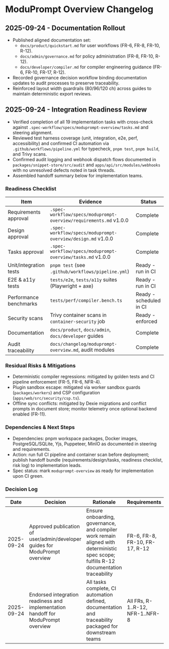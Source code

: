 # ModuPrompt Overview Changelog

## 2025-09-24 - Documentation Rollout
- Published aligned documentation set:
  - `docs/product/quickstart.md` for user workflows (FR-6, FR-8, FR-10, R-12).
  - `docs/admin/governance.md` for policy administration (FR-8, FR-10, R-12).
  - `docs/developer/compiler.md` for compiler engineering guidance (FR-6,
    FR-10, FR-17, R-12).
- Recorded governance decision workflow binding documentation updates to audit
  processes to preserve traceability.
- Reinforced layout width guardrails (80/96/120 ch) across guides to maintain
  deterministic export reviews.

## 2025-09-24 - Integration Readiness Review
- Verified completion of all 19 implementation tasks with cross-check against
  `.spec-workflow/specs/moduprompt-overview/tasks.md` and steering alignment.
- Reviewed test harness coverage (unit, integration, e2e, perf, accessibility)
  and confirmed CI automation via `.github/workflows/pipeline.yml` for
  typecheck, `pnpm test`, `pnpm build`, and Trivy scans.
- Confirmed audit logging and webhook dispatch flows documented in
  `packages/snippet-store/src/audit` and `apps/api/src/modules/webhooks` with no
  unresolved defects noted in task threads.
- Assembled handoff summary below for implementation teams.

### Readiness Checklist
| Item | Evidence | Status |
| --- | --- | --- |
| Requirements approval | `.spec-workflow/specs/moduprompt-overview/requirements.md` v1.0.0 | Complete |
| Design approval | `.spec-workflow/specs/moduprompt-overview/design.md` v1.0.0 | Complete |
| Tasks approval | `.spec-workflow/specs/moduprompt-overview/tasks.md` v1.0.0 | Complete |
| Unit/integration tests | `pnpm test` (see `.github/workflows/pipeline.yml`) | Ready - run in CI |
| E2E & a11y tests | `tests/e2e`, `tests/a11y` suites (Playwright + axe) | Ready - run in CI |
| Performance benchmarks | `tests/perf/compiler.bench.ts` | Ready - scheduled in CI |
| Security scans | Trivy container scans in `container-security` job | Ready - enforced |
| Documentation | `docs/product`, `docs/admin`, `docs/developer` guides | Complete |
| Audit traceability | `docs/changelog/moduprompt-overview.md`, audit modules | Complete |

### Residual Risks & Mitigations
- Deterministic compiler regressions: mitigated by golden tests and CI pipeline
  enforcement (FR-5, FR-6, NFR-4).
- Plugin sandbox escape: mitigated via worker sandbox guards (`packages/workers`)
  and CSP configuration (`apps/web/src/security/csp.ts`).
- Offline sync conflicts: mitigated by Dexie migrations and conflict prompts in
  document store; monitor telemetry once optional backend enabled (FR-11).

### Dependencies & Next Steps
- Dependencies: pnpm workspace packages, Docker images, PostgreSQL/SQLite, Yjs,
  Puppeteer, MinIO as documented in steering and requirements.
- Action: run full CI pipeline and container scan before deployment; publish
  handoff bundle (requirements/design/tasks, readiness checklist, risk log) to
  implementation leads.
- Spec status: mark `moduprompt-overview` as ready for implementation upon CI
  green.

### Decision Log
| Date | Decision | Rationale | Requirements |
| --- | --- | --- | --- |
| 2025-09-24 | Approved publication of user/admin/developer guides for ModuPrompt overview | Ensure onboarding, governance, and compiler work remain aligned with deterministic spec scope; fulfills R-12 documentation traceability | FR-6, FR-8, FR-10, FR-17, R-12 |
| 2025-09-24 | Endorsed integration readiness and implementation handoff for ModuPrompt overview | All tasks complete, CI automation defined, documentation and traceability packaged for downstream teams | All FRs, R-1..R-12, NFR-1..NFR-8 |

